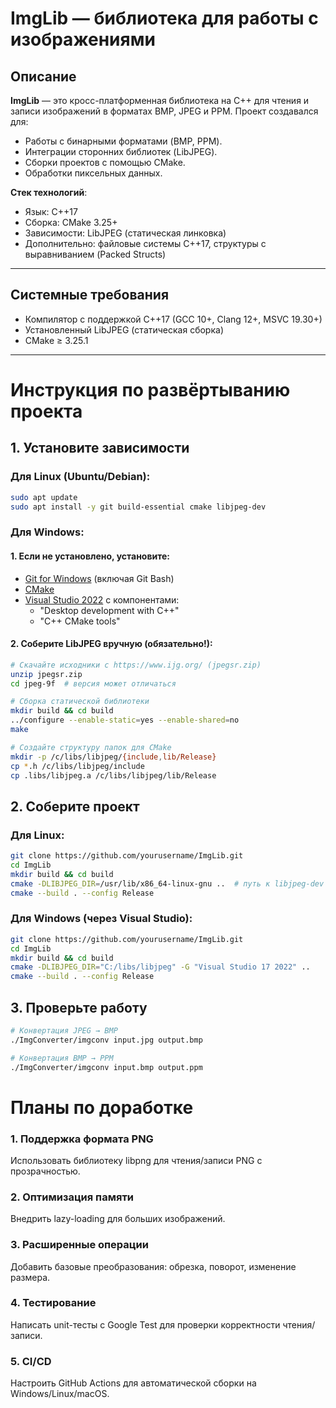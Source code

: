 # ImgLib — библиотека для работы с изображениями

## Описание
**ImgLib** — это кросс-платформенная библиотека на C++ для чтения и записи изображений в форматах BMP, JPEG и PPM. Проект создавался для:
- Работы с бинарными форматами (BMP, PPM).
- Интеграции сторонних библиотек (LibJPEG).
- Сборки проектов с помощью CMake.
- Обработки пиксельных данных.

**Стек технологий**:
- Язык: C++17
- Сборка: CMake 3.25+
- Зависимости: LibJPEG (статическая линковка)
- Дополнительно: файловые системы C++17, структуры с выравниванием (Packed Structs)

---

## Системные требования
- Компилятор с поддержкой C++17 (GCC 10+, Clang 12+, MSVC 19.30+)
- Установленный LibJPEG (статическая сборка)
- CMake ≥ 3.25.1

---



# Инструкция по развёртыванию проекта

## 1. Установите зависимости

### Для Linux (Ubuntu/Debian):
```bash
sudo apt update
sudo apt install -y git build-essential cmake libjpeg-dev
```

### Для Windows:

#### 1. Если не установлено, установите:
- [Git for Windows](https://gitforwindows.org/) (включая Git Bash)
- [CMake](https://cmake.org/download/)
- [Visual Studio 2022](https://visualstudio.microsoft.com/ru/) с компонентами:
   - "Desktop development with C++"
   - "C++ CMake tools"

#### 2. Соберите LibJPEG вручную (обязательно!):
```bash
# Скачайте исходники с https://www.ijg.org/ (jpegsr.zip)
unzip jpegsr.zip
cd jpeg-9f  # версия может отличаться

# Сборка статической библиотеки
mkdir build && cd build
../configure --enable-static=yes --enable-shared=no
make

# Создайте структуру папок для CMake
mkdir -p /c/libs/libjpeg/{include,lib/Release}
cp *.h /c/libs/libjpeg/include
cp .libs/libjpeg.a /c/libs/libjpeg/lib/Release
```
## 2. Соберите проект

### Для Linux:
```bash
git clone https://github.com/yourusername/ImgLib.git
cd ImgLib
mkdir build && cd build
cmake -DLIBJPEG_DIR=/usr/lib/x86_64-linux-gnu ..  # путь к libjpeg-dev
cmake --build . --config Release
```

### Для Windows (через Visual Studio):
```bash
git clone https://github.com/yourusername/ImgLib.git
cd ImgLib
mkdir build && cd build
cmake -DLIBJPEG_DIR="C:/libs/libjpeg" -G "Visual Studio 17 2022" ..
cmake --build . --config Release
```

## 3. Проверьте работу
```bash
# Конвертация JPEG → BMP
./ImgConverter/imgconv input.jpg output.bmp

# Конвертация BMP → PPM
./ImgConverter/imgconv input.bmp output.ppm
```
# Планы по доработке

### 1. Поддержка формата PNG
Использовать библиотеку libpng для чтения/записи PNG с прозрачностью.

### 2. Оптимизация памяти
Внедрить lazy-loading для больших изображений.

### 3. Расширенные операции
Добавить базовые преобразования: обрезка, поворот, изменение размера.

### 4. Тестирование
Написать unit-тесты с Google Test для проверки корректности чтения/записи.

### 5. CI/CD
Настроить GitHub Actions для автоматической сборки на Windows/Linux/macOS.

